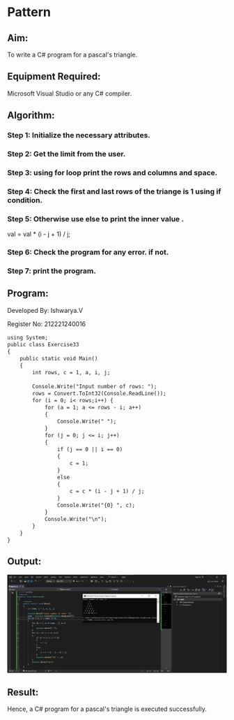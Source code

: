 # Pattern

## Aim:

To write a C# program for a pascal's triangle.

## Equipment Required:

Microsoft Visual Studio or any C# compiler.

## Algorithm:
### Step 1: Initialize the necessary attributes.

### Step 2: Get the limit from the user.

### Step 3: using for loop print the rows and columns and space.

### Step 4: Check the first and last rows of the triange is 1 using if condition.

### Step 5: Otherwise use else to print the inner value .
val = val * (i - j + 1) / j;

### Step 6: Check the program for any error. if not.

### Step 7: print the program.

## Program:
Developed By: Ishwarya.V

Register No: 212221240016
```
using System;
public class Exercise33
{
    public static void Main()
    {
        int rows, c = 1, a, i, j;

        Console.Write("Input number of rows: ");
        rows = Convert.ToInt32(Console.ReadLine());
        for (i = 0; i< rows;i++) {
            for (a = 1; a <= rows - i; a++)
            {
                Console.Write(" ");
            }
            for (j = 0; j <= i; j++)
            {
                if (j == 0 || i == 0)
                {
                    c = 1;
                }
                else
                {
                    c = c * (i - j + 1) / j;
                }
                Console.Write("{0} ", c);
            }
            Console.Write("\n");
        }
    }
}
```

## Output:

![output](op.png)

## Result:

Hence, a C# program for a pascal's triangle is executed successfully.